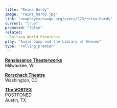 ```yaml
---
title: "Reina Hardy"
image: "reina_hardy.jpg"
link: "newplayexchange.org/users/223/reina-hardy"
current: "true"
promoted: "false"
related:
- Rolling World Premieres
play: "Annie Jump and the Library of Heaven"
type: "rolling_premier"
---
```


[**Renaissance Theaterworks**](http://r-t-w.com/assets/renaissance-anniejump-.pdf)\
Milwaukee, WI

[**Rorschach Theatre**](https://rorschachtheatre.com/2019/03/03/annie-jump-and-the-library-of-heaven-opens-april-2019/)\
Washington, DC

[**The VORTEX**](http://vortexrep.org/30_homeward)\
POSTPONED\
Austin, TX
